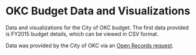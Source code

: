 # OKC Budget Data and Visualizations

Data and visualizations for the City of OKC budget. The first data provided is FY2015 budget details, which can be viewed in CSV format.

Data was provided by the City of OKC via an [Open Records request](http://www.okc.gov/clerk/OpenRecordsRequest/Forms/SubmitOpenRecordsRequest.aspx).
